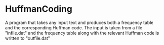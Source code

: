 # HuffmanCoding

 A program that takes any input text and produces both a frequency table and the corresponding Huffman code. The input is taken from a file "infile.dat" and the frequency table along with the relevant Huffman code is written to "outfile.dat"
